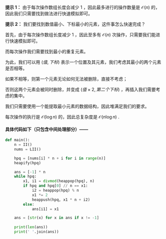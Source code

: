 **提示 1：** 由于每次操作数组长度会减少 $1$ ，因此最多进行的操作数量是 $\mathcal{O}(n)$ 的，因此我们只需要找到做法进行快速模拟即可。

**提示 2：** 我们要找到数值最小、下标最小的元素，这件事怎么快速完成？

首先，由于每次操作数组长度减少 $1$ ，因此至多有 $\mathcal{O}(n)$ 次操作，只需要我们能进行快速模拟即可。

而每次操作我们需要找到最小的重复元素。

为此，我们可以用 $(值, 下标)$ 表示一个位置及其元素，我们考虑其最小的两个元素是否相等。

如果不相等，则第一个元素无论如何无法被删除，直接不考虑；

否则这两个元素会被同时删除，并变成 $(值\times 2, 第二个下标)$ ，再插入我们需要考虑的集中。

我们只需要使用一个能提取最小元素的数据结构，因此堆满足我们的要求。

每次操作的执行是 $\mathcal{O}(\log n)$ 的，因此总复杂度是 $\mathcal{O}(n\log n)$ .

#### 具体代码如下（只包含中间处理部分）——

```Python []
def main():
    n = II()
    nums = LII()

    hpq = [nums[i] * n + i for i in range(n)]
    heapify(hpq)

    ans = [-1] * n
    while hpq:
        x1, i1 = divmod(heappop(hpq), n)
        if hpq and hpq[0] // n == x1:
            i2 = heappop(hpq) % n
            x1 *= 2
            heappush(hpq, x1 * n + i2)
        else:
            ans[i1] = x1

    ans = [str(x) for x in ans if x != -1]
    
    print(len(ans))
    print(' '.join(ans))
```